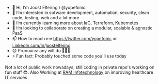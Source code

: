 - 👋 Hi, I’m Joost Elfering / @yopefonic
- 👀 I’m interested in sofware development, automation, security, clean code, testing, web and a lot more
- 🌱 I’m currently learning more about IaC, Terraform, Kubernetes
- 💞️ I’m looking to collaborate on creating a modular, scalable & agnostic PaaS
- 📫 How to reach me https://twitter.com/yopefonic or [LinkedIn.com/in/joostelfering](https://www.linkedin.com/in/joostelfering/)
- 😄 Pronouns: any will do 🏳️‍🌈🧷
- ⚡ Fun fact: Probably touched some code you'll use today

Not a lot of public work nowadays, still coding in private repo's working on fun stuff 😎. Also Working at [RAM Infotechnology](https://github.com/jelfering-ramit) on improving healthcare IT services
